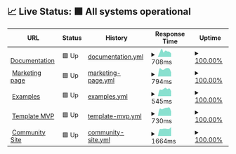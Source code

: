 ## 📈 Live Status: <!--live status--> **🟩 All systems operational**

<!--start: status pages-->
<!-- This summary is generated by Upptime (https://github.com/upptime/upptime) -->
<!-- Do not edit this manually, your changes will be overwritten -->
<!-- prettier-ignore -->
| URL | Status | History | Response Time | Uptime |
| --- | ------ | ------- | ------------- | ------ |
| <img alt="" src="https://favicons.githubusercontent.com/documentation.platformos.com" height="13"> [Documentation](https://documentation.platformos.com) | 🟩 Up | [documentation.yml](https://github.com/pavelloz/instances-uptimez/commits/HEAD/history/documentation.yml) | <details><summary><img alt="Response time graph" src="./graphs/documentation/response-time-week.png" height="20"> 708ms</summary><br><a href="https://pavelloz.github.io/instances-uptimez/history/documentation"><img alt="Response time 834" src="https://img.shields.io/endpoint?url=https%3A%2F%2Fraw.githubusercontent.com%2Fpavelloz%2Finstances-uptimez%2FHEAD%2Fapi%2Fdocumentation%2Fresponse-time.json"></a><br><a href="https://pavelloz.github.io/instances-uptimez/history/documentation"><img alt="24-hour response time 640" src="https://img.shields.io/endpoint?url=https%3A%2F%2Fraw.githubusercontent.com%2Fpavelloz%2Finstances-uptimez%2FHEAD%2Fapi%2Fdocumentation%2Fresponse-time-day.json"></a><br><a href="https://pavelloz.github.io/instances-uptimez/history/documentation"><img alt="7-day response time 708" src="https://img.shields.io/endpoint?url=https%3A%2F%2Fraw.githubusercontent.com%2Fpavelloz%2Finstances-uptimez%2FHEAD%2Fapi%2Fdocumentation%2Fresponse-time-week.json"></a><br><a href="https://pavelloz.github.io/instances-uptimez/history/documentation"><img alt="30-day response time 1020" src="https://img.shields.io/endpoint?url=https%3A%2F%2Fraw.githubusercontent.com%2Fpavelloz%2Finstances-uptimez%2FHEAD%2Fapi%2Fdocumentation%2Fresponse-time-month.json"></a><br><a href="https://pavelloz.github.io/instances-uptimez/history/documentation"><img alt="1-year response time 834" src="https://img.shields.io/endpoint?url=https%3A%2F%2Fraw.githubusercontent.com%2Fpavelloz%2Finstances-uptimez%2FHEAD%2Fapi%2Fdocumentation%2Fresponse-time-year.json"></a></details> | <details><summary><a href="https://pavelloz.github.io/instances-uptimez/history/documentation">100.00%</a></summary><a href="https://pavelloz.github.io/instances-uptimez/history/documentation"><img alt="All-time uptime 100.00%" src="https://img.shields.io/endpoint?url=https%3A%2F%2Fraw.githubusercontent.com%2Fpavelloz%2Finstances-uptimez%2FHEAD%2Fapi%2Fdocumentation%2Fuptime.json"></a><br><a href="https://pavelloz.github.io/instances-uptimez/history/documentation"><img alt="24-hour uptime 100.00%" src="https://img.shields.io/endpoint?url=https%3A%2F%2Fraw.githubusercontent.com%2Fpavelloz%2Finstances-uptimez%2FHEAD%2Fapi%2Fdocumentation%2Fuptime-day.json"></a><br><a href="https://pavelloz.github.io/instances-uptimez/history/documentation"><img alt="7-day uptime 100.00%" src="https://img.shields.io/endpoint?url=https%3A%2F%2Fraw.githubusercontent.com%2Fpavelloz%2Finstances-uptimez%2FHEAD%2Fapi%2Fdocumentation%2Fuptime-week.json"></a><br><a href="https://pavelloz.github.io/instances-uptimez/history/documentation"><img alt="30-day uptime 100.00%" src="https://img.shields.io/endpoint?url=https%3A%2F%2Fraw.githubusercontent.com%2Fpavelloz%2Finstances-uptimez%2FHEAD%2Fapi%2Fdocumentation%2Fuptime-month.json"></a><br><a href="https://pavelloz.github.io/instances-uptimez/history/documentation"><img alt="1-year uptime 100.00%" src="https://img.shields.io/endpoint?url=https%3A%2F%2Fraw.githubusercontent.com%2Fpavelloz%2Finstances-uptimez%2FHEAD%2Fapi%2Fdocumentation%2Fuptime-year.json"></a></details>
| <img alt="" src="https://favicons.githubusercontent.com/www.platformos.com" height="13"> [Marketing page](https://www.platformos.com) | 🟩 Up | [marketing-page.yml](https://github.com/pavelloz/instances-uptimez/commits/HEAD/history/marketing-page.yml) | <details><summary><img alt="Response time graph" src="./graphs/marketing-page/response-time-week.png" height="20"> 794ms</summary><br><a href="https://pavelloz.github.io/instances-uptimez/history/marketing-page"><img alt="Response time 780" src="https://img.shields.io/endpoint?url=https%3A%2F%2Fraw.githubusercontent.com%2Fpavelloz%2Finstances-uptimez%2FHEAD%2Fapi%2Fmarketing-page%2Fresponse-time.json"></a><br><a href="https://pavelloz.github.io/instances-uptimez/history/marketing-page"><img alt="24-hour response time 806" src="https://img.shields.io/endpoint?url=https%3A%2F%2Fraw.githubusercontent.com%2Fpavelloz%2Finstances-uptimez%2FHEAD%2Fapi%2Fmarketing-page%2Fresponse-time-day.json"></a><br><a href="https://pavelloz.github.io/instances-uptimez/history/marketing-page"><img alt="7-day response time 794" src="https://img.shields.io/endpoint?url=https%3A%2F%2Fraw.githubusercontent.com%2Fpavelloz%2Finstances-uptimez%2FHEAD%2Fapi%2Fmarketing-page%2Fresponse-time-week.json"></a><br><a href="https://pavelloz.github.io/instances-uptimez/history/marketing-page"><img alt="30-day response time 795" src="https://img.shields.io/endpoint?url=https%3A%2F%2Fraw.githubusercontent.com%2Fpavelloz%2Finstances-uptimez%2FHEAD%2Fapi%2Fmarketing-page%2Fresponse-time-month.json"></a><br><a href="https://pavelloz.github.io/instances-uptimez/history/marketing-page"><img alt="1-year response time 780" src="https://img.shields.io/endpoint?url=https%3A%2F%2Fraw.githubusercontent.com%2Fpavelloz%2Finstances-uptimez%2FHEAD%2Fapi%2Fmarketing-page%2Fresponse-time-year.json"></a></details> | <details><summary><a href="https://pavelloz.github.io/instances-uptimez/history/marketing-page">100.00%</a></summary><a href="https://pavelloz.github.io/instances-uptimez/history/marketing-page"><img alt="All-time uptime 100.00%" src="https://img.shields.io/endpoint?url=https%3A%2F%2Fraw.githubusercontent.com%2Fpavelloz%2Finstances-uptimez%2FHEAD%2Fapi%2Fmarketing-page%2Fuptime.json"></a><br><a href="https://pavelloz.github.io/instances-uptimez/history/marketing-page"><img alt="24-hour uptime 100.00%" src="https://img.shields.io/endpoint?url=https%3A%2F%2Fraw.githubusercontent.com%2Fpavelloz%2Finstances-uptimez%2FHEAD%2Fapi%2Fmarketing-page%2Fuptime-day.json"></a><br><a href="https://pavelloz.github.io/instances-uptimez/history/marketing-page"><img alt="7-day uptime 100.00%" src="https://img.shields.io/endpoint?url=https%3A%2F%2Fraw.githubusercontent.com%2Fpavelloz%2Finstances-uptimez%2FHEAD%2Fapi%2Fmarketing-page%2Fuptime-week.json"></a><br><a href="https://pavelloz.github.io/instances-uptimez/history/marketing-page"><img alt="30-day uptime 100.00%" src="https://img.shields.io/endpoint?url=https%3A%2F%2Fraw.githubusercontent.com%2Fpavelloz%2Finstances-uptimez%2FHEAD%2Fapi%2Fmarketing-page%2Fuptime-month.json"></a><br><a href="https://pavelloz.github.io/instances-uptimez/history/marketing-page"><img alt="1-year uptime 100.00%" src="https://img.shields.io/endpoint?url=https%3A%2F%2Fraw.githubusercontent.com%2Fpavelloz%2Finstances-uptimez%2FHEAD%2Fapi%2Fmarketing-page%2Fuptime-year.json"></a></details>
| <img alt="" src="https://favicons.githubusercontent.com/examples.platform-os.com" height="13"> [Examples](https://examples.platform-os.com) | 🟩 Up | [examples.yml](https://github.com/pavelloz/instances-uptimez/commits/HEAD/history/examples.yml) | <details><summary><img alt="Response time graph" src="./graphs/examples/response-time-week.png" height="20"> 545ms</summary><br><a href="https://pavelloz.github.io/instances-uptimez/history/examples"><img alt="Response time 572" src="https://img.shields.io/endpoint?url=https%3A%2F%2Fraw.githubusercontent.com%2Fpavelloz%2Finstances-uptimez%2FHEAD%2Fapi%2Fexamples%2Fresponse-time.json"></a><br><a href="https://pavelloz.github.io/instances-uptimez/history/examples"><img alt="24-hour response time 525" src="https://img.shields.io/endpoint?url=https%3A%2F%2Fraw.githubusercontent.com%2Fpavelloz%2Finstances-uptimez%2FHEAD%2Fapi%2Fexamples%2Fresponse-time-day.json"></a><br><a href="https://pavelloz.github.io/instances-uptimez/history/examples"><img alt="7-day response time 545" src="https://img.shields.io/endpoint?url=https%3A%2F%2Fraw.githubusercontent.com%2Fpavelloz%2Finstances-uptimez%2FHEAD%2Fapi%2Fexamples%2Fresponse-time-week.json"></a><br><a href="https://pavelloz.github.io/instances-uptimez/history/examples"><img alt="30-day response time 715" src="https://img.shields.io/endpoint?url=https%3A%2F%2Fraw.githubusercontent.com%2Fpavelloz%2Finstances-uptimez%2FHEAD%2Fapi%2Fexamples%2Fresponse-time-month.json"></a><br><a href="https://pavelloz.github.io/instances-uptimez/history/examples"><img alt="1-year response time 572" src="https://img.shields.io/endpoint?url=https%3A%2F%2Fraw.githubusercontent.com%2Fpavelloz%2Finstances-uptimez%2FHEAD%2Fapi%2Fexamples%2Fresponse-time-year.json"></a></details> | <details><summary><a href="https://pavelloz.github.io/instances-uptimez/history/examples">100.00%</a></summary><a href="https://pavelloz.github.io/instances-uptimez/history/examples"><img alt="All-time uptime 100.00%" src="https://img.shields.io/endpoint?url=https%3A%2F%2Fraw.githubusercontent.com%2Fpavelloz%2Finstances-uptimez%2FHEAD%2Fapi%2Fexamples%2Fuptime.json"></a><br><a href="https://pavelloz.github.io/instances-uptimez/history/examples"><img alt="24-hour uptime 100.00%" src="https://img.shields.io/endpoint?url=https%3A%2F%2Fraw.githubusercontent.com%2Fpavelloz%2Finstances-uptimez%2FHEAD%2Fapi%2Fexamples%2Fuptime-day.json"></a><br><a href="https://pavelloz.github.io/instances-uptimez/history/examples"><img alt="7-day uptime 100.00%" src="https://img.shields.io/endpoint?url=https%3A%2F%2Fraw.githubusercontent.com%2Fpavelloz%2Finstances-uptimez%2FHEAD%2Fapi%2Fexamples%2Fuptime-week.json"></a><br><a href="https://pavelloz.github.io/instances-uptimez/history/examples"><img alt="30-day uptime 100.00%" src="https://img.shields.io/endpoint?url=https%3A%2F%2Fraw.githubusercontent.com%2Fpavelloz%2Finstances-uptimez%2FHEAD%2Fapi%2Fexamples%2Fuptime-month.json"></a><br><a href="https://pavelloz.github.io/instances-uptimez/history/examples"><img alt="1-year uptime 100.00%" src="https://img.shields.io/endpoint?url=https%3A%2F%2Fraw.githubusercontent.com%2Fpavelloz%2Finstances-uptimez%2FHEAD%2Fapi%2Fexamples%2Fuptime-year.json"></a></details>
| <img alt="" src="https://favicons.githubusercontent.com/getmarketplace.co" height="13"> [Template MVP](https://getmarketplace.co) | 🟩 Up | [template-mvp.yml](https://github.com/pavelloz/instances-uptimez/commits/HEAD/history/template-mvp.yml) | <details><summary><img alt="Response time graph" src="./graphs/template-mvp/response-time-week.png" height="20"> 730ms</summary><br><a href="https://pavelloz.github.io/instances-uptimez/history/template-mvp"><img alt="Response time 646" src="https://img.shields.io/endpoint?url=https%3A%2F%2Fraw.githubusercontent.com%2Fpavelloz%2Finstances-uptimez%2FHEAD%2Fapi%2Ftemplate-mvp%2Fresponse-time.json"></a><br><a href="https://pavelloz.github.io/instances-uptimez/history/template-mvp"><img alt="24-hour response time 765" src="https://img.shields.io/endpoint?url=https%3A%2F%2Fraw.githubusercontent.com%2Fpavelloz%2Finstances-uptimez%2FHEAD%2Fapi%2Ftemplate-mvp%2Fresponse-time-day.json"></a><br><a href="https://pavelloz.github.io/instances-uptimez/history/template-mvp"><img alt="7-day response time 730" src="https://img.shields.io/endpoint?url=https%3A%2F%2Fraw.githubusercontent.com%2Fpavelloz%2Finstances-uptimez%2FHEAD%2Fapi%2Ftemplate-mvp%2Fresponse-time-week.json"></a><br><a href="https://pavelloz.github.io/instances-uptimez/history/template-mvp"><img alt="30-day response time 682" src="https://img.shields.io/endpoint?url=https%3A%2F%2Fraw.githubusercontent.com%2Fpavelloz%2Finstances-uptimez%2FHEAD%2Fapi%2Ftemplate-mvp%2Fresponse-time-month.json"></a><br><a href="https://pavelloz.github.io/instances-uptimez/history/template-mvp"><img alt="1-year response time 646" src="https://img.shields.io/endpoint?url=https%3A%2F%2Fraw.githubusercontent.com%2Fpavelloz%2Finstances-uptimez%2FHEAD%2Fapi%2Ftemplate-mvp%2Fresponse-time-year.json"></a></details> | <details><summary><a href="https://pavelloz.github.io/instances-uptimez/history/template-mvp">100.00%</a></summary><a href="https://pavelloz.github.io/instances-uptimez/history/template-mvp"><img alt="All-time uptime 99.64%" src="https://img.shields.io/endpoint?url=https%3A%2F%2Fraw.githubusercontent.com%2Fpavelloz%2Finstances-uptimez%2FHEAD%2Fapi%2Ftemplate-mvp%2Fuptime.json"></a><br><a href="https://pavelloz.github.io/instances-uptimez/history/template-mvp"><img alt="24-hour uptime 100.00%" src="https://img.shields.io/endpoint?url=https%3A%2F%2Fraw.githubusercontent.com%2Fpavelloz%2Finstances-uptimez%2FHEAD%2Fapi%2Ftemplate-mvp%2Fuptime-day.json"></a><br><a href="https://pavelloz.github.io/instances-uptimez/history/template-mvp"><img alt="7-day uptime 100.00%" src="https://img.shields.io/endpoint?url=https%3A%2F%2Fraw.githubusercontent.com%2Fpavelloz%2Finstances-uptimez%2FHEAD%2Fapi%2Ftemplate-mvp%2Fuptime-week.json"></a><br><a href="https://pavelloz.github.io/instances-uptimez/history/template-mvp"><img alt="30-day uptime 100.00%" src="https://img.shields.io/endpoint?url=https%3A%2F%2Fraw.githubusercontent.com%2Fpavelloz%2Finstances-uptimez%2FHEAD%2Fapi%2Ftemplate-mvp%2Fuptime-month.json"></a><br><a href="https://pavelloz.github.io/instances-uptimez/history/template-mvp"><img alt="1-year uptime 99.64%" src="https://img.shields.io/endpoint?url=https%3A%2F%2Fraw.githubusercontent.com%2Fpavelloz%2Finstances-uptimez%2FHEAD%2Fapi%2Ftemplate-mvp%2Fuptime-year.json"></a></details>
| <img alt="" src="https://favicons.githubusercontent.com/community.platformos.com" height="13"> [Community Site](https://community.platformos.com) | 🟩 Up | [community-site.yml](https://github.com/pavelloz/instances-uptimez/commits/HEAD/history/community-site.yml) | <details><summary><img alt="Response time graph" src="./graphs/community-site/response-time-week.png" height="20"> 1664ms</summary><br><a href="https://pavelloz.github.io/instances-uptimez/history/community-site"><img alt="Response time 1565" src="https://img.shields.io/endpoint?url=https%3A%2F%2Fraw.githubusercontent.com%2Fpavelloz%2Finstances-uptimez%2FHEAD%2Fapi%2Fcommunity-site%2Fresponse-time.json"></a><br><a href="https://pavelloz.github.io/instances-uptimez/history/community-site"><img alt="24-hour response time 1569" src="https://img.shields.io/endpoint?url=https%3A%2F%2Fraw.githubusercontent.com%2Fpavelloz%2Finstances-uptimez%2FHEAD%2Fapi%2Fcommunity-site%2Fresponse-time-day.json"></a><br><a href="https://pavelloz.github.io/instances-uptimez/history/community-site"><img alt="7-day response time 1664" src="https://img.shields.io/endpoint?url=https%3A%2F%2Fraw.githubusercontent.com%2Fpavelloz%2Finstances-uptimez%2FHEAD%2Fapi%2Fcommunity-site%2Fresponse-time-week.json"></a><br><a href="https://pavelloz.github.io/instances-uptimez/history/community-site"><img alt="30-day response time 1821" src="https://img.shields.io/endpoint?url=https%3A%2F%2Fraw.githubusercontent.com%2Fpavelloz%2Finstances-uptimez%2FHEAD%2Fapi%2Fcommunity-site%2Fresponse-time-month.json"></a><br><a href="https://pavelloz.github.io/instances-uptimez/history/community-site"><img alt="1-year response time 1565" src="https://img.shields.io/endpoint?url=https%3A%2F%2Fraw.githubusercontent.com%2Fpavelloz%2Finstances-uptimez%2FHEAD%2Fapi%2Fcommunity-site%2Fresponse-time-year.json"></a></details> | <details><summary><a href="https://pavelloz.github.io/instances-uptimez/history/community-site">100.00%</a></summary><a href="https://pavelloz.github.io/instances-uptimez/history/community-site"><img alt="All-time uptime 99.82%" src="https://img.shields.io/endpoint?url=https%3A%2F%2Fraw.githubusercontent.com%2Fpavelloz%2Finstances-uptimez%2FHEAD%2Fapi%2Fcommunity-site%2Fuptime.json"></a><br><a href="https://pavelloz.github.io/instances-uptimez/history/community-site"><img alt="24-hour uptime 100.00%" src="https://img.shields.io/endpoint?url=https%3A%2F%2Fraw.githubusercontent.com%2Fpavelloz%2Finstances-uptimez%2FHEAD%2Fapi%2Fcommunity-site%2Fuptime-day.json"></a><br><a href="https://pavelloz.github.io/instances-uptimez/history/community-site"><img alt="7-day uptime 100.00%" src="https://img.shields.io/endpoint?url=https%3A%2F%2Fraw.githubusercontent.com%2Fpavelloz%2Finstances-uptimez%2FHEAD%2Fapi%2Fcommunity-site%2Fuptime-week.json"></a><br><a href="https://pavelloz.github.io/instances-uptimez/history/community-site"><img alt="30-day uptime 99.84%" src="https://img.shields.io/endpoint?url=https%3A%2F%2Fraw.githubusercontent.com%2Fpavelloz%2Finstances-uptimez%2FHEAD%2Fapi%2Fcommunity-site%2Fuptime-month.json"></a><br><a href="https://pavelloz.github.io/instances-uptimez/history/community-site"><img alt="1-year uptime 99.82%" src="https://img.shields.io/endpoint?url=https%3A%2F%2Fraw.githubusercontent.com%2Fpavelloz%2Finstances-uptimez%2FHEAD%2Fapi%2Fcommunity-site%2Fuptime-year.json"></a></details>

<!--end: status pages-->
